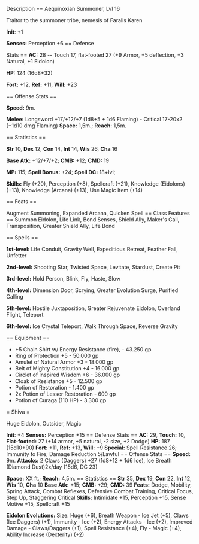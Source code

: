 Description == Aequinoxian Summoner, Lvl 16

Traitor to the summoner tribe, nemesis of Faralis Karen

**Init**: +1

**Senses:** Perception +6 == Defense

Stats == **AC:** 28 -- Touch 17, flat-footed 27 (+9 Armor, +5 deflection, +3 Natural, +1 Eidolon)

**HP:** 124 (16d8+32)

**Fort:** +12, **Ref:** +11, **Will:** +23
 
== Offense Stats == 
 
**Speed:** 9m.

**Melee:** Longsword +17/+12/+7 (1d8+5 + 1d6 Flaming) - Critical 17-20x2 (+1d10 dmg Flaming)
**Space:** 1,5m.; **Reach:** 1,5m.
 
== Statistics == 
 
**Str** 10, **Dex** 12,
**Con** 14, **Int** 14, **Wis** 26, **Cha** 16

**Base Atk:** +12/+7/+2; **CMB:** +12; **CMD:** 19

**MP:** 115; **Spell Bonus:** +24; **Spell DC:** 18+lvl;
 
 **Skills:** Fly (+20), Perception (+8), Spellcraft (+21), Knowledge (Eidolons) (+13), Knowledge (Arcana) (+13), Use Magic Item (+14)
 
 == Feats == 

Augment Summoning, Expanded Arcana, Quicken Spell == Class Features == Summon Eidolon, Life Link, Bond Senses, Shield Ally, Maker's Call, Transposition, Greater Shield Ally, Life Bond 

== Spells == 

**1st-level:** Life Conduit,
Gravity Well, Expeditious Retreat, Feather Fall, Unfetter

**2nd-level:** Shooting Star, Twisted Space, Levitate, Stardust,
Create Pit

 **3rd-level:** Hold Person, Blink, Fly,
Haste, Slow

 **4th-level:** Dimension Door, Scrying,
Greater Evolution Surge, Purified Calling

**5th-level:** Hostile Juxtaposition, Greater Rejuvenate Eidolon,
Overland Flight, Teleport

 **6th-level:** Ice Crystal
Teleport, Walk Through Space, Reverse Gravity

== Equipment == 
- +5 Chain Shirt w/ Energy Resistance (fire), - 43.250 gp 
- Ring of Protection +5 - 50.000 gp 
- Amulet of Natural Armor +3 -
18.000 gp 
- Belt of Mighty Constitution +4 - 16.000 gp 
- Circlet of Inspired Wisdom +6 - 36.000 gp 
- Cloak of Resistance +5 - 12.500 gp
- Potion of Restoration - 1.400 gp
- 2x Potion of Lesser Restoration - 600 gp
- Potion of Curaga (110 HP) - 3.300 gp

= Shiva = 

Huge Eidolon, Outsider, Magic

**Init**: +4
**Senses:** Perception +15 == Defense
Stats == **AC:** 29, **Touch:** 10, **Flat-footed:** 27 (+14
armor, +5 natural, -2 size, +2 Dodge)
 **HP:** 187
(15d10+90)
 **Fort:** +11, **Ref:** +13, **Will:**
+9
 **Special:** Spell Resistance 26; Immunity to Fire;
Damage Reduction 5/Lawful == Offense Stats == **Speed:**
9m.
 **Attacks:** 2 Claws (Daggers) +27 (1d8+12 + 1d6
Ice), Ice Breath (Diamond Dust)2x/day (15d6, DC 23)

**Space:** XX ft.; **Reach:** 4,5m.
 == Statistics ==
**Str** 35, **Dex** 19, **Con** 22, **Int** 12, **Wis** 10,
**Cha** 10
 **Base Atk:** +15; **CMB:** +29;
**CMD:** 39
 **Feats:** Dodge, Mobility, Spring
Attack, Combat Reflexes, Defensive Combat Training, Critical Focus, Step
Up, Staggering Critical
 **Skills:** Intimidate +15,
Perception +15, Sense Motive +15, Spellcraft +15

**Eidolon Evolutions:** Size: Huge (+6), Breath Weapon - Ice Jet (+5),
Claws (Ice Daggers) (+1), Immunity - Ice (+2), Energy Attacks - Ice
(+2), Improved Damage - Claws/Daggers (+1), Spell Resistance (+4), Fly -
Magic (+4), Ability Increase (Dexterity) (+2)
